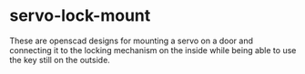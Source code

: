 # servo-lock-mount
These are openscad designs for mounting a servo on a door and connecting it to the locking mechanism on the inside while being able to use the key still on the outside.
